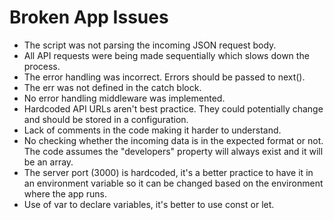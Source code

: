# Broken App Issues
-	The script was not parsing the incoming JSON request body.
-	All API requests were being made sequentially which slows down the process.
-	The error handling was incorrect. Errors should be passed to next().
-	The err was not defined in the catch block.
-	No error handling middleware was implemented.
-	Hardcoded API URLs aren't best practice. They could potentially change and should be stored in a configuration.
-	Lack of comments in the code making it harder to understand.
-	No checking whether the incoming data is in the expected format or not. The code assumes the "developers" property will always exist and it will be an array.
-	The server port (3000) is hardcoded, it's a better practice to have it in an environment variable so it can be changed based on the environment where the app runs.
-	Use of var to declare variables, it's better to use const or let.